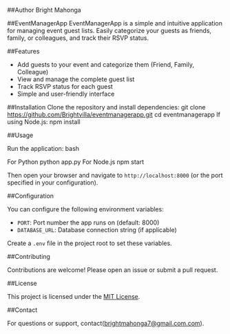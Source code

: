 ##Author Bright Mahonga

##EventManagerApp
EventManagerApp is a simple and intuitive application for managing event guest lists. Easily categorize your guests as friends, family, or colleagues, and track their RSVP status.

##Features
- Add guests to your event and categorize them (Friend, Family, Colleague)
- View and manage the complete guest list
- Track RSVP status for each guest
- Simple and user-friendly interface

##Installation
Clone the repository and install dependencies:
git clone https://github.com/Brightvilla/eventmanagerapp.git
cd eventmanagerapp
If using Node.js:
npm install

##Usage

Run the application:
bash
 
For Python
python app.py
For Node.js
npm start

Then open your browser and navigate to `http://localhost:8000` (or the port specified in your configuration).

##Configuration

You can configure the following environment variables:

- `PORT`: Port number the app runs on (default: 8000)
- `DATABASE_URL`: Database connection string (if applicable)

Create a `.env` file in the project root to set these variables.

##Contributing

Contributions are welcome! Please open an issue or submit a pull request.

##License

This project is licensed under the [MIT License](LICENSE).

##Contact

For questions or support, contact(brightmahonga7@gmail.com.com).

